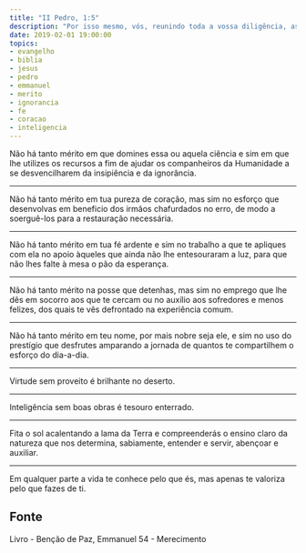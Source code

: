 ```yaml
---
title: "II Pedro, 1:5"
description: "Por isso mesmo, vós, reunindo toda a vossa diligência, associai com a vossa fé a virtude... - Pedro"
date: 2019-02-01 19:00:00
topics: 
- evangelho
- biblia
- jesus
- pedro
- emmanuel
- merito
- ignorancia
- fe
- coracao
- inteligencia
---
```


Não há tanto mérito em que domines essa ou aquela ciência e sim em que lhe
utilizes os recursos a fim de ajudar os companheiros da Humanidade a se
desvencilharem da insipiência e da ignorância. 

***

Não há tanto mérito em tua pureza de coração, mas sim no esforço que desenvolvas
em beneficio dos irmãos chafurdados no erro, de modo a soerguê-los para a
restauração necessária. 

***

Não há tanto mérito em tua fé ardente e sim no trabalho a que te apliques com
ela no apoio àqueles que ainda não lhe entesouraram a luz, para que não lhes
falte à mesa o pão da esperança. 

***

Não há tanto mérito na posse que detenhas, mas sim no emprego que lhe dês em
socorro aos que te cercam ou no auxílio aos sofredores e menos felizes, dos
quais te vês defrontado na experiência comum. 

***

Não há tanto mérito em teu nome, por mais nobre seja ele, e sim no uso do
prestígio que desfrutes amparando a jornada de quantos te compartilhem o esforço
do dia-a-dia.

***

Virtude sem proveito é brilhante no deserto. 

***

Inteligência sem boas obras é tesouro enterrado. 

***

Fita o sol acalentando a lama da Terra e compreenderás o ensino claro da
natureza que nos determina, sabiamente, entender e servir, abençoar e auxiliar. 

***

Em qualquer parte a vida te conhece pelo que és, mas apenas te valoriza pelo que
fazes de ti.


## Fonte
Livro - Benção de Paz, Emmanuel
54 - Merecimento 

